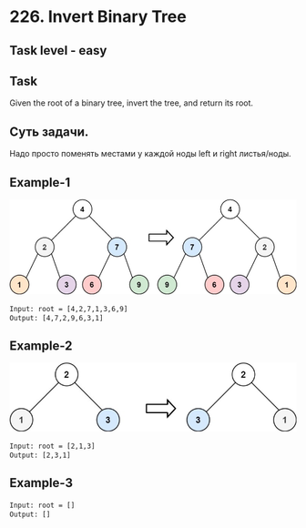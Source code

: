 # 226. Invert Binary Tree


## Task level - easy


## Task
Given the root of a binary tree, invert the tree, and return its root.


## Суть задачи.
Надо просто поменять местами у каждой ноды left и right листья/ноды.

## Example-1
![img.png](img.png)
````
Input: root = [4,2,7,1,3,6,9]
Output: [4,7,2,9,6,3,1]
````


## Example-2
![img_1.png](img_1.png)
````
Input: root = [2,1,3]
Output: [2,3,1]
````


## Example-3
````
Input: root = []
Output: []
````